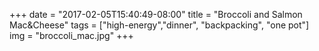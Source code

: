 +++
date = "2017-02-05T15:40:49-08:00"
title = "Broccoli and Salmon Mac&Cheese"
tags = ["high-energy","dinner", "backpacking", "one pot"]
img = "broccoli_mac.jpg"
+++

